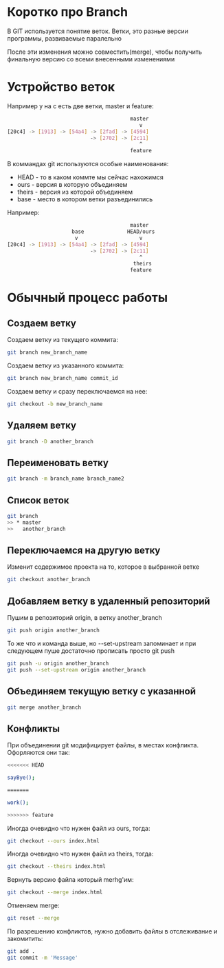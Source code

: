 # Коротко про Branch

[aboutBranch]: #коротко-про-branch

В GIT используется понятие веток. Ветки, это разные версии программы, развиваемые паралельно

После эти изменения можно совместить(merge), чтобы получить финальную версию со всеми внесенными изменениями

# Устройство веток

Например у на с есть две ветки, master и feature:

```bash
                                        master
                                           v
[20c4] -> [1913] -> [54a4] -> [2fad] -> [4594]
                           -> [2702] -> [2c11]
                                           ^
                                        feature
```

В коммандах git используются особые наименования:

-   HEAD - то в каком коммте мы сейчас нахожимся
-   ours - версия в которую объединяем
-   theirs - версия из которой объединяем
-   base - место в котором ветки разъединились

Например:

```bash
                                        master
                     base              HEAD/ours
                      v                    v
[20c4] -> [1913] -> [54a4] -> [2fad] -> [4594]
                           -> [2702] -> [2c11]
                                           ^
                                         theirs
                                        feature
```

# Обычный процесс работы

[usualProccess]: #обычный-процесс-работы

## Создаем ветку

Создаем ветку из текущего коммита:

```bash
git branch new_branch_name
```

Создаем ветку из указанного коммита:

```bash
git branch new_branch_name commit_id
```

Создаем ветку и сразу переключаемся на нее:

```bash
git checkout -b new_branch_name
```

## Удаляем ветку

```bash
git branch -D another_branch
```

## Переименовать ветку

```bash
git branch -m branch_name branch_name2
```

## Список веток

```bash
git branch
>> * master
>>   another_branch
```

## Переключаемся на другую ветку

Изменит содержимое проекта на то, которое в выбранной ветке

```bash
git checkout another_branch
```

## Добавляем ветку в удаленный репозиторий

Пушим в репозиторий origin, в ветку another_branch

```bash
git push origin another_branch
```

То же что и команда выше, но --set-upstream запоминает и при следующем пуше достаточно прописать просто git push

```bash
git push -u origin another_branch
git push --set-upstream origin another_branch
```

## Объединяем текущую ветку с указанной

```bash
git merge another_branch
```

## Конфликты

При объединении git модифицирует файлы, в местах конфликта. Офорляются они так:

```bash
<<<<<<< HEAD

sayBye();

=======

work();

>>>>>>> feature
```

Иногда очевидно что нужен файл из ours, тогда:

```bash
git checkout --ours index.html
```

Иногда очевидно что нужен файл из theirs, тогда:

```bash
git checkout --theirs index.html
```

Вернуть версию файла который merhg'им:

```bash
git checkout --merge index.html
```

Отменяем merge:

```bash
git reset --merge
```

По разрешению конфликтов, нужно добавить файлы в отслеживание и закомитить:

```bash
git add .
git commit -m 'Message'
```
